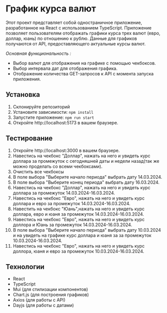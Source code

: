 # График курса валют

Этот проект представляет собой одностраничное приложение, разработанное на React с использованием TypeScript. Приложение позволяет пользователям отображать графики курса трех валют (евро, доллар, юань) по отношению к рублю. Данные для графиков получаются от API, предоставляющего актуальные курсы валют.

_Основная функциональность :_

- Выбор валют для отображения на графике с помощью чекбоксов.
- Выбор интервала дат для отображения графика.
- Отображение количества GET-запросов к API с момента запуска приложения.

## Установка

1. Склонируйте репозиторий
2. Установите зависимости:
   `npm install`
3. Запустите приложение:
   `npm run start`
4. Откройте http://localhost:5173 в вашем браузере.

## Тестирование

1. Откройте http://localhost:3000 в вашем браузере.
2. Навестись на чекбокс "Доллар", нажать на него и увидеть курс доллара за промежуток с сегодняшней даты и недели назад(так же можно проделать со всеми чекбоксами).
3. Очистить все чекбоксы
4. В поле выбора "Выберите начало периода" выбрать дату 14.03.2024.
5. В поле выбора "Выберите конец периода" выбрать дату 16.03.2024.
6. Навестись на чекбокс "Доллар", нажать на него и увидеть курс доллара за промежуток 14.03.2024-16.03.2024.
7. Навестись на чекбокс "Евро", нажать на него и увидеть курс доллара и евро за промежуток 14.03.2024-16.03.2024.
8. Навестить на чекбокс "Юань",нажать на него и увидеть курс доллара, евро и юаня за промежуток 14.03.2024-16.03.2024.
9. Навестись на чекбокс "Евро", нажать на него и увидеть курс доллора и Юань за промежуток 14.03.2024-16.03.2024.
10. В поле выбора "Выберите начало периода" выбрать дату 10.03.2024 и на увидеть на графике курс доллара и юаня за за промежуток 10.03.2024-16.03.2024.
11. Навестись на чекбокс "Евро", нажать на него и увидеть курс доллора, юаня и евро за промежуток 10.03.2024-16.03.2024.

## Технологии

- React
- TypeScript
- Mui (для стилизации компонентов)
- Chart.js (для построения графиков)
- Axios (для работы с API)
- Dayjs (для работы с датами)
